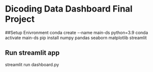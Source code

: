 # Dicoding Data Dashboard Final Project

##Setup Enivronment
conda create --name main-ds python=3.9
conda activate main-ds
pip install numpy pandas seaborn matplotlib streamlit


## Run streamlit app
streamlit run dashboard.py
